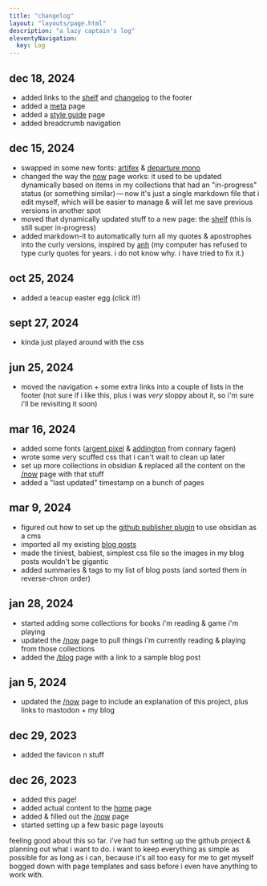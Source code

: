 ```yaml
---
title: "changelog"
layout: "layouts/page.html"
description: "a lazy captain's log"
eleventyNavigation:
  key: Log
---
```


## dec 18, 2024

- added links to the [shelf](/shelf) and [changelog](/log) to the footer
- added a [meta](/meta) page
- added a [style guide](/docs) page
- added breadcrumb navigation

## dec 15, 2024

- swapped in some new fonts: [artifex](https://connary.com/fonts/artifex/) & [departure mono](https://departuremono.com/)
- changed the way the [now](/now) page works: it used to be updated dynamically based on items in my collections that had an "in-progress" status (or something similar) — now it's just a single markdown file that i edit myself, which will be easier to manage & will let me save previous versions in another spot
- moved that dynamically updated stuff to a new page: the [shelf](/shelf) (this is still super in-progress)
- added markdown-it to automatically turn all my quotes & apostrophes into the curly versions, inspired by [anh](https://anhvn.com/posts/2022/markdown-optimizations/) (my computer has refused to type curly quotes for years. i do not know why. i have tried to fix it.)

## oct 25, 2024

- added a teacup easter egg (click it!)

## sept 27, 2024

- kinda just played around with the css

## jun 25, 2024

- moved the navigation + some extra links into a couple of lists in the footer (not sure if i like this, plus i was _very_ sloppy about it, so i'm sure i'll be revisiting it soon)

## mar 16, 2024

- added some fonts ([argent pixel](https://connary.com/argentpixel.html) & [addington](https://connary.com/addington.html) from connary fagen)
- wrote some very scuffed css that i can't wait to clean up later
- set up more collections in obsidian & replaced all the content on the [/now](/now) page with that stuff
- added a "last updated" timestamp on a bunch of pages

## mar 9, 2024

- figured out how to set up the [github publisher plugin](https://github.com/ObsidianPublisher/obsidian-github-publisher) to use obsidian as a cms
- imported all my existing [blog posts](/blog)
- made the tiniest, babiest, simplest css file so the images in my blog posts wouldn't be gigantic
- added summaries & tags to my list of blog posts (and sorted them in reverse-chron order)

## jan 28, 2024

- started adding some collections for books i'm reading & game i'm playing
- updated the [/now](/now) page to pull things i'm currently reading & playing from those collections
- added the [/blog](/blog) page with a link to a sample blog post

## jan 5, 2024

- updated the [/now](/now) page to include an explanation of this project, plus links to mastodon + my blog

## dec 29, 2023

- added the favicon n stuff

## dec 26, 2023

- added this page!
- added actual content to the [home](/) page
- added & filled out the [/now](/now) page
- started setting up a few basic page layouts

feeling good about this so far. i've had fun setting up the github project & planning out what i want to do. i want to keep everything as simple as possible for as long as i can, because it's all too easy for me to get myself bogged down with page templates and sass before i even have anything to work with.
